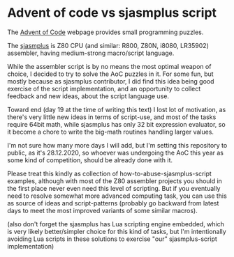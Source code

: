 # Advent of code vs sjasmplus script

The [Advent of Code](https://adventofcode.com/) webpage provides small programming puzzles.

The [sjasmplus](https://github.com/z00m128/sjasmplus) is Z80 CPU (and similar: R800, Z80N, i8080, LR35902) assembler, having medium-strong macro/script language.

While the assembler script is by no means the most optimal weapon of choice, I decided to try to solve the AoC puzzles in it. For some fun, but mostly because as sjasmplus contributor, I did find this idea being good exercise of the script implementation, and an opportunity to collect feedback and new ideas, about the script language use.

Toward end (day 19 at the time of writing this text) I lost lot of motivation, as there's very little new ideas in terms of script-use, and most of the tasks require 64bit math, while sjasmplus has only 32 bit expression evaluator, so it become a chore to write the big-math routines handling larger values.

I'm not sure how many more days I will add, but I'm setting this repository to public, as it's 28.12.2020, so whoever was undergoing the AoC this year as some kind of competition, should be already done with it.

Please treat this kindly as collection of how-to-abuse-sjasmplus-script examples, although with most of the Z80 assembler projects you should in the first place never even need this level of scripting. But if you eventually need to resolve somewhat more advanced computing task, you can use this as source of ideas and script-patterns (probably go backward from latest days to meet the most improved variants of some similar macros).

(also don't forget the sjasmplus has Lua scripting engine embedded, which is very likely better/simpler choice for this kind of tasks, but I'm intentionally avoiding Lua scripts in these solutions to exercise "our" sjasmplus-script implementation)

